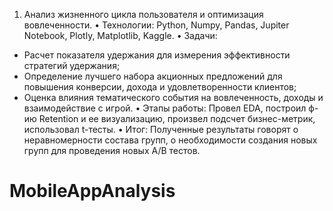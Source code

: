 1. Анализ жизненного цикла пользователя и оптимизация вовлеченности.
• Технологии: Python, Numpy, Pandas, Jupiter Notebook, Plotly, Matplotlib, Kaggle.
• Задачи:
  - Расчет показателя удержания для измерения эффективности стратегий удержания;
  - Определение лучшего набора акционных предложений для повышения конверсии, дохода и удовлетворенности клиентов;
  - Оценка влияния тематического события на вовлеченность, доходы и взаимодействие с игрой.
• Этапы работы: Провел EDA, построил ф-ию Retention и ее визуализацию, произвел подсчет бизнес-метрик, использовал t-тесты.
• Итог: Полученные результаты говорят о неравномерности состава групп, о необходимости создания новых групп для проведения новых А/B тестов.
# MobileAppAnalysis

